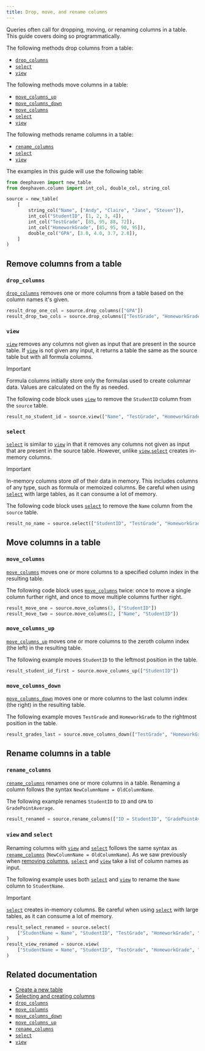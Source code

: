 ```yaml
---
title: Drop, move, and rename columns
---
```


Queries often call for dropping, moving, or renaming columns in a table. This guide covers doing so programmatically.

The following methods drop columns from a table:

- [`drop_columns`](../reference/table-operations/select/drop-columns.md)
- [`select`](../reference/table-operations/select/select.md)
- [`view`](../reference/table-operations/select/view.md)

The following methods move columns in a table:

- [`move_columns_up`](../reference/table-operations/select/move-columns-up.md)
- [`move_columns_down`](../reference/table-operations/select/move-columns-down.md)
- [`move_columns`](../reference/table-operations/select/move-columns.md)
- [`select`](../reference/table-operations/select/select.md)
- [`view`](../reference/table-operations/select/view.md)

The following methods rename columns in a table:

- [`rename_columns`](../reference/table-operations/select/rename-columns.md)
- [`select`](../reference/table-operations/select/select.md)
- [`view`](../reference/table-operations/select/view.md)

The examples in this guide will use the following table:

```python test-set=1
from deephaven import new_table
from deephaven.column import int_col, double_col, string_col

source = new_table(
    [
        string_col("Name", ["Andy", "Claire", "Jane", "Steven"]),
        int_col("StudentID", [1, 2, 3, 4]),
        int_col("TestGrade", [85, 95, 88, 72]),
        int_col("HomeworkGrade", [85, 95, 90, 95]),
        double_col("GPA", [3.0, 4.0, 3.7, 2.8]),
    ]
)
```

## Remove columns from a table

### `drop_columns`

[`drop_columns`](../reference/table-operations/select/drop-columns.md) removes one or more columns from a table based on the column names it's given.

```python test-set=1 order=result_drop_one_col,result_drop_two_cols
result_drop_one_col = source.drop_columns(["GPA"])
result_drop_two_cols = source.drop_columns(["TestGrade", "HomeworkGrade"])
```

### `view`

[`view`](../reference/table-operations/select/view.md) removes any columns not given as input that are present in the source table. If [`view`](../reference/table-operations/select/view.md) is not given any input, it returns a table the same as the source table but with all formula columns.

> [!IMPORTANT]
> Formula columns initially store only the formulas used to create columnar data. Values are calculated on the fly as needed.

The following code block uses [`view`](../reference/table-operations/select/view.md) to remove the `StudentID` column from the `source` table.

```python test-set=1
result_no_student_id = source.view(["Name", "TestGrade", "HomeworkGrade", "GPA"])
```

### `select`

[`select`](../reference/table-operations/select/select.md) is similar to [`view`](../reference/table-operations/select/view.md) in that it removes any columns not given as input that are present in the source table. However, unlike [`view`](../reference/table-operations/select/view.md),[`select`](../reference/table-operations/select/select.md) creates in-memory columns.

> [!IMPORTANT]
> In-memory columns store _all_ of their data in memory. This includes columns of any type, such as formula or memoized columns. Be careful when using [`select`](../reference/table-operations/select/select.md) with large tables, as it can consume a lot of memory.

The following code block uses [`select`](../reference/table-operations/select/select.md) to remove the `Name` column from the `source` table.

```python test-set=1
result_no_name = source.select(["StudentID", "TestGrade", "HomeworkGrade", "GPA"])
```

## Move columns in a table

### `move_columns`

[`move_columns`](../reference/table-operations/select/move-columns.md) moves one or more columns to a specified column index in the resulting table.

The following code block uses [`move_columns`](../reference/table-operations/select/move-columns.md) twice: once to move a single column further right, and once to move multiple columns further right.

```python test-set=1 order=result_move_one,result_move_two
result_move_one = source.move_columns(3, ["StudentID"])
result_move_two = source.move_columns(2, ["Name", "StudentID"])
```

### `move_columns_up`

[`move_columns_up`](../reference/table-operations/select/move-columns-up.md) moves one or more columns to the zeroth column index (the left) in the resulting table.

The following example moves `StudentID` to the leftmost position in the table.

```python test-set=1
result_student_id_first = source.move_columns_up(["StudentID"])
```

### `move_columns_down`

[`move_columns_down`](../reference/table-operations/select/move-columns-down.md) moves one or more columns to the last column index (the right) in the resulting table.

The following example moves `TestGrade` and `HomeworkGrade` to the rightmost position in the table.

```python test-set=1
result_grades_last = source.move_columns_down(["TestGrade", "HomeworkGrade"])
```

## Rename columns in a table

### `rename_columns`

[`rename_columns`](../reference/table-operations/select/rename-columns.md) renames one or more columns in a table. Renaming a column follows the syntax `NewColumnName = OldColumnName`.

The following example renames `StudentID` to `ID` and `GPA` to `GradePointAverage`.

```python test-set=1
result_renamed = source.rename_columns(["ID = StudentID", "GradePointAverage = GPA"])
```

### `view` and `select`

Renaming columns with [`view`](../reference/table-operations/select/view.md) and [`select`](../reference/table-operations/select/select.md) follows the same syntax as [`rename_columns`](../reference/table-operations/select/rename-columns.md) (`NewColumnName = OldColumnName`). As we saw previously when [removing columns](#remove-columns-from-a-table), [`select`](../reference/table-operations/select/select.md) and [`view`](../reference/table-operations/select/view.md) take a list of column names as input.

The following example uses both [`select`](../reference/table-operations/select/select.md) and [`view`](../reference/table-operations/select/view.md) to rename the `Name` column to `StudentName`.

> [!IMPORTANT]
> [`select`](../reference/table-operations/select/select.md) creates in-memory columns. Be careful when using [`select`](../reference/table-operations/select/select.md) with large tables, as it can consume a lot of memory.

```python test-set=1 order=result_select_renamed,result_view_renamed
result_select_renamed = source.select(
    ["StudentName = Name", "StudentID", "TestGrade", "HomeworkGrade", "GPA"]
)
result_view_renamed = source.view(
    ["StudentName = Name", "StudentID", "TestGrade", "HomeworkGrade", "GPA"]
)
```

## Related documentation

- [Create a new table](./new-and-empty-table.md#new_table)
- [Selecting and creating columns](./use-select-view-update.md)
- [`drop_columns`](../reference/table-operations/select/drop-columns.md)
- [`move_columns`](../reference/table-operations/select/move-columns.md)
- [`move_columns_down`](../reference/table-operations/select/move-columns-down.md)
- [`move_columns_up`](../reference/table-operations/select/move-columns-up.md)
- [`rename_columns`](../reference/table-operations/select/rename-columns.md)
- [`select`](../reference/table-operations/select/select.md)
- [`view`](../reference/table-operations/select/view.md)
